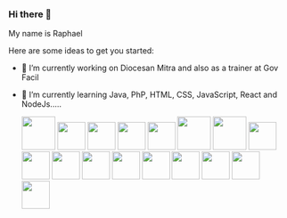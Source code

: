 ### Hi there 👋


My name is Raphael

Here are some ideas to get you started:

- 🔭 I’m currently working on Diocesan Mitra and also as a trainer at Gov Facil
- 🌱 I’m currently learning Java, PhP, HTML, CSS, JavaScript, React and NodeJs.....

  
  <img width=60 src="https://cdn.jsdelivr.net/gh/devicons/devicon/icons/nodejs/nodejs-original-wordmark.svg" />
  
  <img width=50 src="https://cdn.jsdelivr.net/gh/devicons/devicon/icons/php/php-original.svg" />
          
   <img width=50 src="https://cdn.jsdelivr.net/gh/devicons/devicon/icons/git/git-original-wordmark.svg" />
          
  <img width=50 src="https://cdn.jsdelivr.net/gh/devicons/devicon/icons/css3/css3-original-wordmark.svg" />
          
  <img width=50 src="https://cdn.jsdelivr.net/gh/devicons/devicon/icons/bootstrap/bootstrap-original.svg" />
          
  <img width=60 src="https://cdn.jsdelivr.net/gh/devicons/devicon/icons/androidstudio/androidstudio-original-wordmark.svg" />
          
  <img width=60  src="https://cdn.jsdelivr.net/gh/devicons/devicon/icons/visualstudio/visualstudio-plain-wordmark.svg" />
                   
   <img width=50 src="https://cdn.jsdelivr.net/gh/devicons/devicon/icons/sqlite/sqlite-original-wordmark.svg" />
          
   <img width=50 src="https://cdn.jsdelivr.net/gh/devicons/devicon/icons/react/react-original-wordmark.svg" />
          
  <img width=50 src="https://cdn.jsdelivr.net/gh/devicons/devicon/icons/npm/npm-original-wordmark.svg" />
          
  <img width=50 src="https://cdn.jsdelivr.net/gh/devicons/devicon/icons/apache/apache-original.svg" />
  
  <img width=50 src="https://cdn.jsdelivr.net/gh/devicons/devicon/icons/jest/jest-plain.svg" />    

  <img width=50 src="https://cdn.jsdelivr.net/gh/devicons/devicon/icons/mysql/mysql-original-wordmark.svg" />
          
  <img width=50 src="https://cdn.jsdelivr.net/gh/devicons/devicon/icons/html5/html5-original.svg" />
  
  <img width=50 src="https://cdn.jsdelivr.net/gh/devicons/devicon/icons/intellij/intellij-original.svg" />
          
  <img width=50 src="https://cdn.jsdelivr.net/gh/devicons/devicon/icons/javascript/javascript-original.svg" />
          
   <img width=50  src="https://cdn.jsdelivr.net/gh/devicons/devicon/icons/java/java-original-wordmark.svg" />
          
